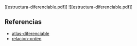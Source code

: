 [[estructura-diferenciable.pdf]]
![[estructura-diferenciable.pdf]]

## Referencias
- [atlas-diferenciable](./atlas-diferenciable.md)
- [relacion-orden](./relacion-orden.md)
